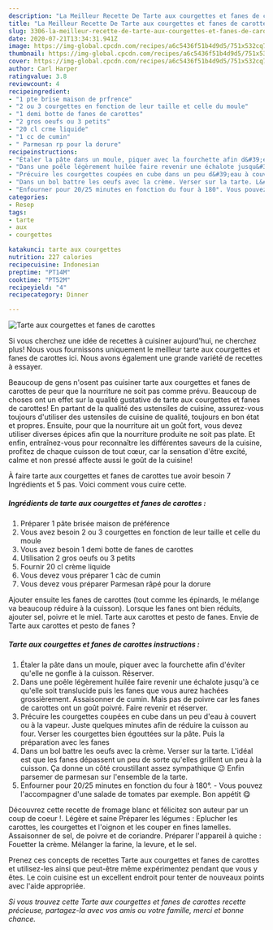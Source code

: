 ```yaml
---
description: "La Meilleur Recette De Tarte aux courgettes et fanes de carottes"
title: "La Meilleur Recette De Tarte aux courgettes et fanes de carottes"
slug: 3306-la-meilleur-recette-de-tarte-aux-courgettes-et-fanes-de-carottes
date: 2020-07-21T13:34:31.941Z
image: https://img-global.cpcdn.com/recipes/a6c5436f51b4d9d5/751x532cq70/tarte-aux-courgettes-et-fanes-de-carottes-photo-principale-de-la-recette.jpg
thumbnail: https://img-global.cpcdn.com/recipes/a6c5436f51b4d9d5/751x532cq70/tarte-aux-courgettes-et-fanes-de-carottes-photo-principale-de-la-recette.jpg
cover: https://img-global.cpcdn.com/recipes/a6c5436f51b4d9d5/751x532cq70/tarte-aux-courgettes-et-fanes-de-carottes-photo-principale-de-la-recette.jpg
author: Carl Harper
ratingvalue: 3.8
reviewcount: 4
recipeingredient:
- "1 pte brise maison de prfrence"
- "2 ou 3 courgettes en fonction de leur taille et celle du moule"
- "1 demi botte de fanes de carottes"
- "2 gros oeufs ou 3 petits"
- "20 cl crme liquide"
- "1 cc de cumin"
- " Parmesan rp pour la dorure"
recipeinstructions:
- "Étaler la pâte dans un moule, piquer avec la fourchette afin d&#39;éviter qu&#39;elle ne gonfle à la cuisson. Réserver."
- "Dans une poêle légèrement huilée faire revenir une échalote jusqu&#39;à ce qu&#39;elle soit translucide puis les fanes que vous aurez hachées grossièrement. Assaisonner de cumin. Mais pas de poivre car les fanes de carottes ont un goût poivré. Faire revenir et réserver."
- "Précuire les courgettes coupées en cube dans un peu d&#39;eau à couvert ou à la vapeur. Juste quelques minutes afin de réduire la cuisson au four. Verser les courgettes bien égouttées sur la pâte. Puis la préparation avec les fanes"
- "Dans un bol battre les oeufs avec la crème. Verser sur la tarte. L&#39;idéal est que les fanes dépassent un peu de sorte qu&#39;elles grillent un peu à la cuisson. Ça donne un côté croustillant assez sympathique 😉 Enfin parsemer de parmesan sur l&#39;ensemble de la tarte."
- "Enfourner pour 20/25 minutes en fonction du four à 180°. Vous pouvez l&#39;accompagner d&#39;une salade de tomates par exemple. Bon appétit 😋"
categories:
- Resep
tags:
- tarte
- aux
- courgettes

katakunci: tarte aux courgettes 
nutrition: 227 calories
recipecuisine: Indonesian
preptime: "PT14M"
cooktime: "PT52M"
recipeyield: "4"
recipecategory: Dinner

---
```



![Tarte aux courgettes et fanes de carottes](https://img-global.cpcdn.com/recipes/a6c5436f51b4d9d5/751x532cq70/tarte-aux-courgettes-et-fanes-de-carottes-photo-principale-de-la-recette.jpg)

Si vous cherchez une idée de recettes à cuisiner aujourd'hui, ne cherchez plus! Nous vous fournissons uniquement le meilleur tarte aux courgettes et fanes de carottes ici. Nous avons également une grande variété de recettes à essayer.

Beaucoup de gens n'osent pas cuisiner tarte aux courgettes et fanes de carottes de peur que la nourriture ne soit pas comme prévu. Beaucoup de choses ont un effet sur la qualité gustative de tarte aux courgettes et fanes de carottes! En partant de la qualité des ustensiles de cuisine, assurez-vous toujours d'utiliser des ustensiles de cuisine de qualité, toujours en bon état et propres. Ensuite, pour que la nourriture ait un goût fort, vous devez utiliser diverses épices afin que la nourriture produite ne soit pas plate. Et enfin, entraînez-vous pour reconnaître les différentes saveurs de la cuisine, profitez de chaque cuisson de tout cœur, car la sensation d'être excité, calme et non pressé affecte aussi le goût de la cuisine!

<!--inarticleads1-->

À faire tarte aux courgettes et fanes de carottes tue avoir besoin 7 Ingrédients et 5 pas. Voici comment vous cuire cette.

##### Ingrédients de tarte aux courgettes et fanes de carottes :

1. Préparer 1 pâte brisée maison de préférence
1. Vous avez besoin 2 ou 3 courgettes en fonction de leur taille et celle du moule
1. Vous avez besoin 1 demi botte de fanes de carottes
1. Utilisation 2 gros oeufs ou 3 petits
1. Fournir 20 cl crème liquide
1. Vous devez vous préparer 1 càc de cumin
1. Vous devez vous préparer  Parmesan râpé pour la dorure


Ajouter ensuite les fanes de carottes (tout comme les épinards, le mélange va beaucoup réduire à la cuisson). Lorsque les fanes ont bien réduits, ajouter sel, poivre et le miel. Tarte aux carottes et pesto de fanes. Envie de Tarte aux carottes et pesto de fanes ? 

<!--inarticleads2-->

##### Tarte aux courgettes et fanes de carottes instructions :

1. Étaler la pâte dans un moule, piquer avec la fourchette afin d&#39;éviter qu&#39;elle ne gonfle à la cuisson. Réserver.
1. Dans une poêle légèrement huilée faire revenir une échalote jusqu&#39;à ce qu&#39;elle soit translucide puis les fanes que vous aurez hachées grossièrement. Assaisonner de cumin. Mais pas de poivre car les fanes de carottes ont un goût poivré. Faire revenir et réserver.
1. Précuire les courgettes coupées en cube dans un peu d&#39;eau à couvert ou à la vapeur. Juste quelques minutes afin de réduire la cuisson au four. Verser les courgettes bien égouttées sur la pâte. Puis la préparation avec les fanes
1. Dans un bol battre les oeufs avec la crème. Verser sur la tarte. L&#39;idéal est que les fanes dépassent un peu de sorte qu&#39;elles grillent un peu à la cuisson. Ça donne un côté croustillant assez sympathique 😉 Enfin parsemer de parmesan sur l&#39;ensemble de la tarte.
1. Enfourner pour 20/25 minutes en fonction du four à 180°. - Vous pouvez l&#39;accompagner d&#39;une salade de tomates par exemple. Bon appétit 😋


Découvrez cette recette de fromage blanc et félicitez son auteur par un coup de coeur !. Légère et saine Préparer les légumes : Eplucher les carottes, les courgettes et l&#39;oignon et les couper en fines lamelles. Assaisonner de sel, de poivre et de coriandre. Préparer l&#39;appareil à quiche : Fouetter la crème. Mélanger la farine, la levure, et le sel. 

<!--inarticleads1-->

<p>
Prenez ces concepts de recettes Tarte aux courgettes et fanes de carottes et utilisez-les ainsi que peut-être même expérimentez pendant que vous y êtes. Le coin cuisine est un excellent endroit pour tenter de nouveaux points avec l'aide appropriée.
</p>

<p>
<i>Si vous trouvez cette Tarte aux courgettes et fanes de carottes recette précieuse, partagez-la avec vos amis ou votre famille, merci et bonne chance.</i>
</p>
